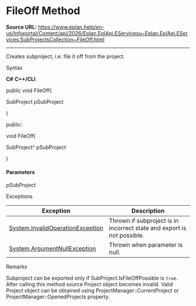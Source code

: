 # FileOff Method

**Source URL:** https://www.eplan.help/en-us/Infoportal/Content/api/2026/Eplan.EplApi.EServicesu~Eplan.EplApi.EServices.SubProjectsCollection~FileOff.html

---

Creates subproject, i.e. file it off from the project.

Syntax

**C#**
**C++/CLI**


public void FileOff( 

   SubProject pSubProject

)

public:

void FileOff( 

   SubProject^ pSubProject

)


#### Parameters

*pSubProject*

Exceptions

| Exception | Description |
| --- | --- |
| [System.InvalidOperationException](#) | Thrown if subproject is in incorrect state and export is not possible. |
| [System.ArgumentNullException](#) | Thrown when parameter is null. |

Remarks

Subproject can be exported only if SubProject.IsFileOffPossible is `true`. After calling this method source Project object becomes invalid. Valid Project object can be obtained using ProjectManager::CurrentProject or ProjectManager::OpenedProjects property.

